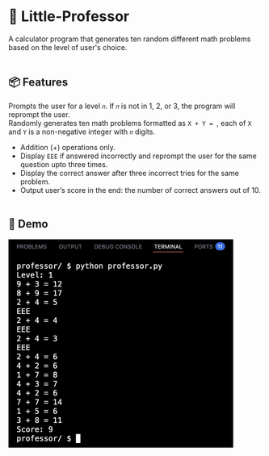 # 🧮 Little-Professor
A calculator program that generates ten random different math problems based on the level of user's choice.
<br><br>

## 📦 Features
Prompts the user for a level `𝑛`. If `𝑛` is not in 1, 2, or 3, the program will reprompt the user.\
Randomly generates ten math problems formatted as `X + Y = `, each of `X` and `Y` is a non-negative integer with `𝑛` digits.
- Addition (+) operations only.
- Display `EEE` if answered incorrectly and reprompt the user for the same question upto three times.
- Display the correct answer after three incorrect tries for the same problem.
- Output user’s score in the end: the number of correct answers out of 10.
<br><br>

## 🔬 Demo
<img src="https://github.com/ayahkashif/Little-Professor/blob/main/demo.png" alt="demo image" width="445">
